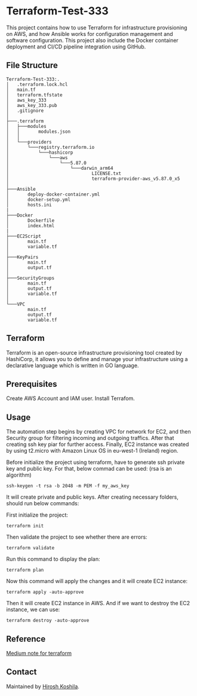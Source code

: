 # Terraform-Test-333
This project contains how to use Terraform for infrastructure provisioning on AWS, and how Ansible works for configuration management and software configuration. This project also include the Docker container deployment and CI/CD pipeline integration using GitHub.

## File Structure
```
Terraform-Test-333:.
│   .terraform.lock.hcl
│   main.tf
│   terraform.tfstate
│   aws_key_333
│   aws_key_333.pub
│   .gitignore
│
├───.terraform
│   ├───modules
│   │       modules.json
│   │
│   └───providers
│       └───registry.terraform.io
│           └───hashicorp
│               └───aws
│                   └───5.87.0
│                       └───darwin_arm64
│                               LICENSE.txt
│                               terraform-provider-aws_v5.87.0_x5
│
├───Ansible
│       deploy-docker-container.yml
│       docker-setup.yml
│       hosts.ini
|
├───Docker
│       Dockerfile
│       index.html
|
├───EC2Script
│       main.tf
│       variable.tf
│
├───KeyPairs
│       main.tf
│       output.tf
│
├───SecurityGroups
│       main.tf
│       output.tf
│       variable.tf
│
└───VPC
        main.tf
        output.tf
        variable.tf
```

## Terraform

Terraform is an open-source infrastructure provisioning tool created by HashiCorp, it allows you to define and manage your infrastructure using a declarative language which is written in GO language.

## Prerequisites

Create AWS Account and IAM user.
Install Terrafom.

## Usage

The automation step begins by creating VPC for network for EC2, and then Security group for filtering incoming and outgoing traffics. After that creating ssh key piar for further access. Finally, EC2 instance was created by using t2.micro with Amazon Linux OS in eu-west-1 (Ireland) region.

Before initialize the project using terraform, have to generate ssh private key and public key. For that, below commad can be used:
(rsa is an algorithm)
```
ssh-keygen -t rsa -b 2048 -m PEM -f my_aws_key
```

It will create private and public keys. After creating necessary folders, should run below commands:

First initialize the project:
```
terraform init
```

Then validate the project to see whether there are errors:
```
terraform validate
```


Run this command to display the plan:
```
terraform plan
```

Now this command will apply the changes and it will create EC2 instance:
```
terraform apply -auto-approve
```

Then it will create EC2 instance in AWS. And if we want to destroy the EC2 instance, we can use:
```
terraform destroy -auto-approve
```


## Reference
[Medium note for terraform](https://medium.com/@deepamathan/terraform-infrastructure-as-a-code-1dbf0f7ed3e1)

## Contact
Maintained by [Hirosh Koshila](https://github.com/20051682).
